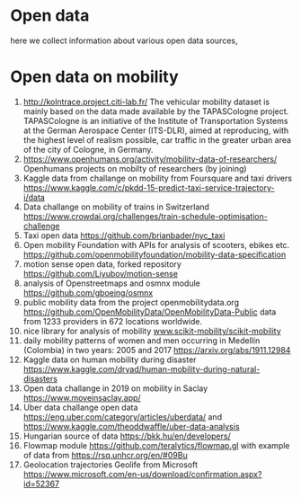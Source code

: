 # Open data
here we collect information about various open data sources, 

# Open data on mobility 

1. http://kolntrace.project.citi-lab.fr/  The vehicular mobility dataset is mainly based on the data made available by the TAPASCologne project. TAPASCologne is an initiative of the Institute of Transportation Systems at the German Aerospace Center (ITS-DLR), aimed at reproducing, with the highest level of realism possible, car traffic in the greater urban area of the city of Cologne, in Germany. 
2. https://www.openhumans.org/activity/mobility-data-of-researchers/ Openhumans projects  on mobilty of researchers (by joining)
3. Kaggle data from challange on mobility from Foursquare and taxi drivers https://www.kaggle.com/c/pkdd-15-predict-taxi-service-trajectory-i/data
4. Data challange on mobility of trains in Switzerland https://www.crowdai.org/challenges/train-schedule-optimisation-challenge 
5. Taxi open data https://github.com/brianbader/nyc_taxi
6. Open mobility Foundation with APIs for analysis of scooters, ebikes etc. https://github.com/openmobilityfoundation/mobility-data-specification
7. motion sense open data, forked repository https://github.com/Liyubov/motion-sense 
8. analysis of Openstreetmaps and osmnx module https://github.com/gboeing/osmnx
9. public mobility data from the project openmobilitydata.org https://github.com/OpenMobilityData/OpenMobilityData-Public data from 1233 providers in 672 locations worldwide.
10. nice library for analysis of mobility www.scikit-mobility/scikit-mobility 
11. daily mobility patterns of women and men occurring in Medellín (Colombia) in two years: 2005 and 2017 https://arxiv.org/abs/1911.12984
12. Kaggle data on human mobility during disaster https://www.kaggle.com/dryad/human-mobility-during-natural-disasters
13. Open data challange in 2019 on mobility in Saclay https://www.moveinsaclay.app/ 
14. Uber data challange open data https://eng.uber.com/category/articles/uberdata/ and https://www.kaggle.com/theoddwaffle/uber-data-analysis 
15. Hungarian source of data https://bkk.hu/en/developers/ 
16. Flowmap module https://github.com/teralytics/flowmap.gl with example of data from https://rsq.unhcr.org/en/#09Bu
17. Geolocation trajectories Geolife from Microsoft https://www.microsoft.com/en-us/download/confirmation.aspx?id=52367

